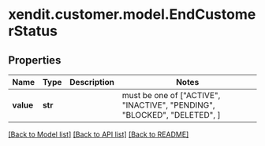 # xendit.customer.model.EndCustomerStatus


## Properties
Name | Type | Description | Notes
------------ | ------------- | ------------- | -------------
**value** | **str** |  |  must be one of ["ACTIVE", "INACTIVE", "PENDING", "BLOCKED", "DELETED", ]

[[Back to Model list]](../README.md#documentation-for-models) [[Back to API list]](../README.md#documentation-for-api-endpoints) [[Back to README]](../README.md)



